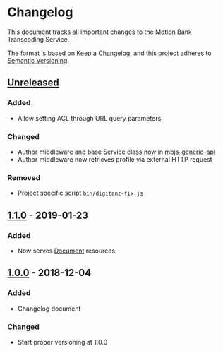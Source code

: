 # Changelog

This document tracks all important changes to the Motion Bank Transcoding Service.

The format is based on [Keep a Changelog](https://keepachangelog.com/en/1.0.0/),
and this project adheres to [Semantic Versioning](https://semver.org/spec/v2.0.0.html).

## [Unreleased]

### Added

- Allow setting ACL through URL query parameters

### Changed

- Author middleware and base Service class now in [mbjs-generic-api](https://gitlab.rlp.net/motionbank/mbjs/generic-api)
- Author middleware now retrieves profile via external HTTP request

### Removed

- Project specific script `bin/digitanz-fix.js`

## [1.1.0] - 2019-01-23

### Added

- Now serves [Document](https://gitlab.rlp.net/motionbank/mbjs/data-models/tree/master/src/models/document) resources

## [1.0.0] - 2018-12-04

### Added

- Changelog document

### Changed

- Start proper versioning at 1.0.0


[Unreleased]: https://gitlab.rlp.net/motionbank/api/compare/v1.1.0...master
[1.1.0]: https://gitlab.rlp.net/motionbank/api/compare/v1.0.0...v1.1.0
[1.0.0]: https://gitlab.rlp.net/motionbank/api/compare/initial...v1.0.0
